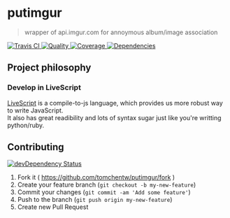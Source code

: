 # putimgur
> wrapper of api.imgur.com for annoymous album/image association

[![Travis CI   ](https://travis-ci.org/travis/tomchentw/putimgur/master.svg?branch=master)          ](https://travis-ci.org/tomchentw/putimgur)
[![Quality     ](https://img.shields.io/codeclimate/github/tomchentw/putimgur.svg)                  ](https://codeclimate.com/github/tomchentw/putimgur)
[![Coverage    ](https://img.shields.io/coveralls/tomchentw/putimgur.svg)                           ](https://coveralls.io/r/tomchentw/putimgur)
[![Dependencies](https://gemnasium.com/gemnasium/tomchentw/putimgur.svg)                            ](https://gemnasium.com/tomchentw/putimgur)


## Project philosophy

### Develop in LiveScript
[LiveScript](http://livescript.net/) is a compile-to-js language, which provides us more robust way to write JavaScript.  
It also has great readibility and lots of syntax sugar just like you're writting python/ruby.


## Contributing

[![devDependency Status](https://david-dm.org/tomchentw/putimgur/dev-status.svg?theme=shields.io)](https://david-dm.org/tomchentw/putimgur#info=devDependencies)

1. Fork it ( https://github.com/tomchentw/putimgur/fork )
2. Create your feature branch (`git checkout -b my-new-feature`)
3. Commit your changes (`git commit -am 'Add some feature'`)
4. Push to the branch (`git push origin my-new-feature`)
5. Create new Pull Request